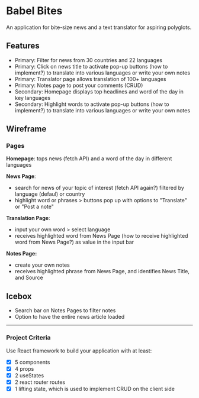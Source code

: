 # Babel Bites

An application for bite-size news and a text translator for aspiring polyglots.

## Features

- Primary: Filter for news from 30 countries and 22 languages
- Primary: Click on news title to activate pop-up buttons (how to implement?) to translate into various languages or write your own notes
- Primary: Translator page allows translation of 100+ languages
- Primary: Notes page to post your comments (CRUD)
- Secondary: Homepage displays top headlines and word of the day in key languages
- Secondary: Highlight words to activate pop-up buttons (how to implement?) to translate into various languages or write your own notes

## Wireframe

### Pages

**Homepage**: tops news (fetch API) and a word of the day in different languages

**News Page**:

- search for news of your topic of interest (fetch API again?) filtered by language (defaul) or country
- highlight word or phrases > buttons pop up with options to "Translate" or "Post a note"

**Translation Page**:

- input your own word > select language
- receives highlighted word from News Page (how to receive highlighted word from News Page?) as value in the input bar

**Notes Page:**

- create your own notes
- receives highlighted phrase from News Page, and identifies News Title, and Source

## Icebox

- Search bar on Notes Pages to filter notes
- Option to have the entire news article loaded

---

### Project Criteria

Use React framework to build your application with at least:

- [x] 5 components
- [x] 4 props
- [x] 2 useStates
- [x] 2 react router routes
- [x] 1 lifting state, which is used to implement CRUD on the client side
